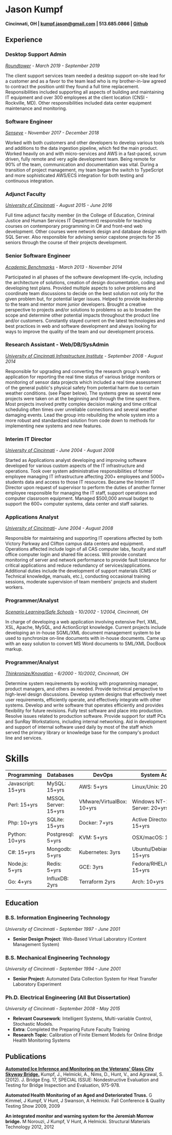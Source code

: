# Jason Kumpf

__Cincinnati, OH \| [kumpf.jason@gmail.com](mailto:kumpf.jason@gmail.com) \| 513.685.0866 \| [Github](https://github.com/contd)__

## Experience

### Desktop Support Admin

*[Roundtower](https://www.roundtower.com/) - March 2019 - September 2019*

The client support services team needed a desktop support on-site lead for a customer and as a favor to the team lead who is my brother-in-law agreed to contract the position until they found a full time replacement. Responsibilities included supporting all aspects of building and maintaining IT equipment and over 300 employees at the client location (CNSI - Rockville, MD). Other responsibilities included data center equipment maintenance and monitoring.

### Software Engineer

*[Senseye](https://senseye.io) - November 2017 - December 2018*

Worked with both customers and other developers to develop various tools and additions to the data ingestion pipeline, which fed the main product.  Worked heavily on and with micro-services and AWS in a fast-paced, scrum driven, fully remote and very agile development team.  Being remote for 90% of the team, communication and documentation was vital.  During a transition of project management, my team began the switch to TypeScript and more sophisticated AWS/ECS integration for both testing and continuous integration.

### Adjunct Faculty

*[University of Cincinnati](http://www.uc.edu) - August 2015 - June 2016*

Full time adjunct faculty member (in the College of Education, Criminal Justice and Human Services IT Department) responsible for teaching courses on contemporary programming in C# and front-end web development. Other courses were network design and database design with SQL Server. Also responsible for advising senior capstone projects for 35 seniors through the course of their projects development.

### Senior Software Engineer

*[Academic Benchmarks](https://www.linkedin.com/company/academic-benchmarks/about/) - March 2013 - November 2014*

Participated in all phases of the software development life-cycle, including the architecture of solutions, creation of design documentation, coding and developing test plans. Provided multiple aspects to solve problems and coordinate team discussions to decide on the best solution not only for the given problem but, for potential larger issues. Helped to provide leadership to the team and mentor more junior developers. Brought a creative perspective to projects and/or solutions to problems so as to broaden the scope and determine other potential impacts throughout the product line and/or customers. Constantly stayed current on the latest technologies and best practices in web and software development and always looking for ways to improve the quality of the team and our development process.

### Research Assistant - Web/DB/SysAdmin

*[University of Cincinnati Infrastructure Institute](http://ucii.ceas.uc.edu/) - September 2008 - August 2014*

Responsible for upgrading and converting the research group's web application for reporting the real time status of various bridge monitors or monitoring of sensor data projects which included a real time assessment of the general public's physical safety from potential harm due to certain weather conditions. (see Paper below). The systems grew as several new projects were taken on at the beginning and through the time spent there. Most projects involved pretty complex decision making and time critical scheduling often times over unreliable connections and several weather damaging events. Lead the group into rebuilding the whole system into a more robust and standardized solution from code down to methods for implementing new systems and new features.

### Interim IT Director

*[University of Cincinnati](http://www.uc.edu) - June 2004 - August 2008*

Started as Applications analyst developing and improving software developed for various custom aspects of the IT infrastructure and operations. Took over system administrative responsibilities of former employee managing IT infrastructure affecting 200+ employees and 5000+ students data and access to those IT resources. Became the Interim IT Director upon request of supervisor to perform the duties of another former employee responsible for managing the IT staff, support operations and computer classroom equipment. Managed $500,000 annual budget to support the 600+ computer systems, data center and staff salaries.

### Applications Analyst

*[University of Cincinnati](http://www.uc.edu)- June 2004 - August 2008*

Responsible for maintaining and supporting IT operations affected by both Victory Parkway and Clifton campus data centers and equipment. Operations affected include login of all CAS computer labs, faculty and staff office computer login and shared file access. Will provide constant monitoring of server and network performance to provide fault tolerance for critical applications and reduce redundancy of services/applications. Additional duties include the development of support materials (CMS or Technical knowledge, manuals, etc.), conducting occasional training sessions, moderate supervision of team members' projects and student workers.

### Programmer/Analyst

*[Scenario Learning/Safe Schools](https://www.safeschools.com/) - 10/2002 - 1/2004, Cincinnati, OH*

In charge of developing a web application involving extensive Perl, XML, XSL, Apache, MySQL, and ActionScript knowledge. Current projects include developing an in-house SGML/XML document management system to be used to synchronize on-line documents with in-house documents. Came up with an easy solution to convert MS Word documents to SML/XML DocBook markup.

### Programmer/Analyst

*[Thinkronize/Knovation](https://www.knovationlearning.com/) - 6/2000 - 10/2002, Cincinnati, OH*

Determine system requirements by working with programming manager, product managers, and others as needed. Provide technical perspective to high-level design discussions. Develop system designs that effectively meet user requirements, efficiently operate, and effectively integrate with other systems. Develop and write software that operates efficiently and provides flexibility for future revisions. Fully test software and place into production. Resolve issues related to production software. Provide support for staff PCs and SunRay Workstations, including internal networking. Aid in development and support of internal software used daily by most of the staff which served the primary library or knowledge base for the company's product line and services.

# Skills

| Programming        | Databases            | DevOps                    | System Admin                   |
| ------------------ | -------------------- | ------------------------- | ------------------------------ |
| Javascript: 15+yrs | MySQL: 15+yrs        | AWS: 5+yrs                | Linux/Unix: 20+yrs             |
| Perl: 15+yrs       | MSSQL Server: 15+yrs | VMware/VirtualBox: 10+yrs | Windows NT-2016 Server: 20+yrs |
| Php: 10+yrs        | SQLite: 15+yrs       | Docker: 7+yrs             | Active Directory: 15+yrs       |
| Python: 10+yrs     | Postgresql: 5+yrs    | KVM: 5+yrs                | OSX/macOS: 15+yrs              |
| C#: 15+yrs         | Mongodb: 5+yrs       | Kubernetes: 3yrs          | Ubuntu/Debian: 15+yrs          |
| Node.js: 5+yrs     | Redis: 5+yrs         | GCE: 3yrs                 | Fedora/RHEL/CentOS: 15+yrs     |
| Go: 4+yrs          | InfluxDB: 2yrs       | Terraform 2yrs            | Arch: 10+yrs                   |

## Education

### B.S. Information Engineering Technology

*University of Cincinnati - September 1997 - June 2001*

* **Senior Design Project**: Web-Based Virtual Laboratory (Content Management System)

### B.S. Mechanical Engineering Technology

*University of Cincinnati - September 1994 - June 2001*

* **Senior Project**: Automated Data Collection System for Heat Transfer Laboratory Experiment

### Ph.D. Electrical Engineering (All But Dissertation)

*University of Cincinnati - September 2008 - May 2015*

* **Relevant Coursework**: Intelligent Systems, Multi-variable Control, Stochastic Models.
* **Extra**: Completed the Preparing Future Faculty Training
* **Research Topic**: Calibration of Finite Element Models for Online Bridge Health Monitoring Systems

## Publications

__[Automated Ice Inference and Monitoring on the Veterans' Glass City Skyway Bridge.](https://www.researchgate.net/publication/257921037_Automated_Ice_Inference_and_Monitoring_on_the_Veterans_Glass_City_Skyway_Bridge)__ Kumpf, J., Helmicki, A., Nims, D., Hunt, V., and Agrawal, S. (2012). J. Bridge Eng. 17, SPECIAL ISSUE: Nondestructive Evaluation and Testing for Bridge Inspection and Evaluation, 975-978.

__Automated Health Monitoring of an Aged and Deteriorated Truss.__ G Kimmel, J Kumpf, V Hunt, J Swanson, A Helmicki. Fall Conference & Quality Testing Show 2009, 2009

__An integrated monitor and warning system for the Jeremiah Morrow bridge.__ M Norouzi, J Kumpf, V Hunt, A Helmicki. Structural Materials Technology 2012, 2012
